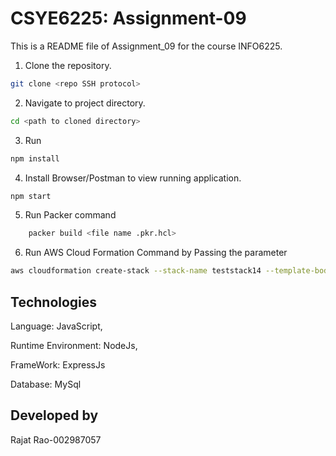 # CSYE6225: Assignment-09

This is a README file of Assignment_09 for the course INFO6225.

1. Clone the repository.
```bash
git clone <repo SSH protocol>
```

2. Navigate to project directory.
```bash
cd <path to cloned directory>
```

3. Run 
```bash
npm install
```

4. Install Browser/Postman to view running application.
```bash
npm start
```
5. Run Packer command 
```bash
    packer build <file name .pkr.hcl>
```
6. Run AWS Cloud Formation Command by Passing the parameter
```bash
aws cloudformation create-stack --stack-name teststack14 --template-body file://csye6225-infra.yaml --parameters ParameterKey=VpcCidrBlock,ParameterValue=10.0.0.0/16 ParameterKey=SubnetCidrBlock1,ParameterValue=10.0.1.0/24 ParameterKey=SubnetCidrBlock2,ParameterValue=10.0.2.0/24 ParameterKey=SubnetCidrBlock3,ParameterValue=10.0.3.0/24 ParameterKey=ImageId,ParameterValue=' AMI-ID’
```
## Technologies

Language: JavaScript,

Runtime Environment: NodeJs, 
 
FrameWork: ExpressJs

Database: MySql

## Developed by

Rajat Rao-002987057